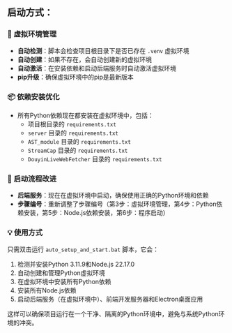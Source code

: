 
## 启动方式：

### 🔧 **虚拟环境管理**

- **自动检测**：脚本会检查项目根目录下是否已存在 `.venv` 虚拟环境
- **自动创建**：如果不存在，会自动创建新的虚拟环境
- **自动激活**：在安装依赖和启动后端服务时自动激活虚拟环境
- **pip升级**：确保虚拟环境中的pip是最新版本

### 📦 **依赖安装优化**

- 所有Python依赖现在都安装在虚拟环境中，包括：
  - 项目根目录的 `requirements.txt`
  - `server` 目录的 `requirements.txt`
  - `AST_module` 目录的 `requirements.txt`
  - `StreamCap` 目录的 `requirements.txt`
  - `DouyinLiveWebFetcher` 目录的 `requirements.txt`

### 🚀 **启动流程改进**

- **后端服务**：现在在虚拟环境中启动，确保使用正确的Python环境和依赖
- **步骤编号**：重新调整了步骤编号（第3步：虚拟环境管理，第4步：Python依赖安装，第5步：Node.js依赖安装，第6步：程序启动）

### 💡 **使用方式**

只需双击运行 `auto_setup_and_start.bat` 脚本，它会：

1. 检测并安装Python 3.11.9和Node.js 22.17.0
2. 自动创建和管理Python虚拟环境
3. 在虚拟环境中安装所有Python依赖
4. 安装所有Node.js依赖
5. 启动后端服务（在虚拟环境中）、前端开发服务器和Electron桌面应用

这样可以确保项目运行在一个干净、隔离的Python环境中，避免与系统Python环境的冲突。
